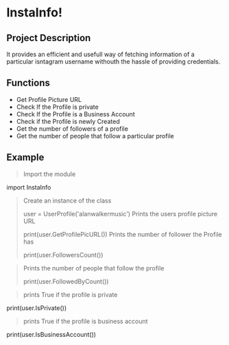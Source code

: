 # InstaInfo!

## Project Description

It provides an efficient and usefull way of fetching information of a particular isntagram username withouth the hassle of providing credentials.

## Functions

- Get Profile Picture URL
- Check If the Profile is private
- Check If the Profile is a Business Account
- Check if the Profile is newly Created
- Get the number of followers of a profile
- Get the number of people that follow a particular profile

## Example

> Import the module

import InstaInfo

> Create an instance of the class
>
> user = UserProfile('alanwalkermusic')
> Prints the users profile picture URL
>
> print(user.GetProfilePicURL())
> Prints the number of follower the Profile has
>
> print(user.FollowersCount())

> Prints the number of people that follow the profile
>
> print(user.FollowedByCount())

> prints True if the profile is private

print(user.IsPrivate())

> prints True if the profile is business account

print(user.IsBusinessAccount())
